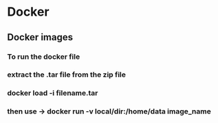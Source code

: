 # Docker
## Docker images

### To run the docker file <br /> 
### extract the .tar file from the zip file <br />
### docker load -i filename.tar <br />
### then use -> docker run -v local/dir:/home/data image_name <br />
